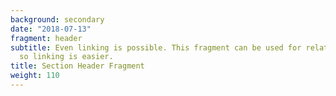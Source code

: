 ```yaml
---
background: secondary
date: "2018-07-13"
fragment: header
subtitle: Even linking is possible. This fragment can be used for related sections
  so linking is easier.
title: Section Header Fragment
weight: 110
---
```

